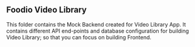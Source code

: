 ## Foodio Video Library

This folder contains the Mock Backend created for Video Library App. It contains different API end-points and database configuration for building Video Library; so that you can focus on building Frontend.
